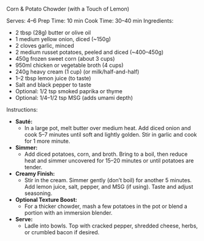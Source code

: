 Corn & Potato Chowder (with a Touch of Lemon)

Serves: 4–6
Prep Time: 10 min
Cook Time: 30–40 min
Ingredients:

- 2 tbsp (28g) butter or olive oil
- 1 medium yellow onion, diced (~150g)
- 2 cloves garlic, minced
- 2 medium russet potatoes, peeled and diced (~400–450g)
- 450g frozen sweet corn (about 3 cups)
- 950ml chicken or vegetable broth (4 cups)
- 240g heavy cream (1 cup) (or milk/half-and-half)
- 1–2 tbsp lemon juice (to taste)
- Salt and black pepper to taste
- Optional: 1/2 tsp smoked paprika or thyme
- Optional: 1/4–1/2 tsp MSG (adds umami depth)

Instructions:

- **Sauté:**
  - In a large pot, melt butter over medium heat. Add diced onion and cook 5–7 minutes until soft and lightly golden. Stir in garlic and cook for 1 more minute.
- **Simmer:**
  - Add diced potatoes, corn, and broth. Bring to a boil, then reduce heat and simmer uncovered for 15–20 minutes or until potatoes are tender.
- **Creamy Finish:**
  - Stir in the cream. Simmer gently (don’t boil) for another 5 minutes. Add lemon juice, salt, pepper, and MSG (if using). Taste and adjust seasoning.
- **Optional Texture Boost:**
  - For a thicker chowder, mash a few potatoes in the pot or blend a portion with an immersion blender.
- **Serve:**
  - Ladle into bowls. Top with cracked pepper, shredded cheese, herbs, or crumbled bacon if desired.
